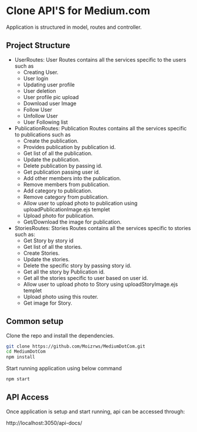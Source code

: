 # Clone API'S for Medium.com

Application is structured in model, routes and controller. 

## Project Structure
* UserRoutes: User Routes contains all the services specific to the users such as
  * Creating User.
  * User login
  * Updating user profile
  * User deletion
  * User profile pic upload
  * Download user Image
  * Follow User
  * Unfollow User
  * User Following list
* PublicationRoutes: Publication Routes contains all the services specific to publications such as
  * Create the publication.
  * Provides publication by publication id.
  * Get list of all the publication.
  * Update the publication.
  * Delete publication by passing id.
  * Get publication passing user id.
  * Add other members into the publication.
  * Remove members from publication.
  * Add category to publication.
  * Remove category from publication.
  * Allow user to upload photo to publication using uploadPublicationImage.ejs templet
  * Upload photo for publication.
  * Get/Download the image for publication.
* StoriesRoutes: Stories Routes contains all the services specific to stories such as:
  * Get Story by story id
  * Get list of all the stories.
  * Create Stories.
  * Update the stories.
  * Delete the specific story by passing story id.
  * Get all the story by Publication id.
  * Get all the stories specific to user based on user id.
  * Allow user to upload photo to Story using uploadStoryImage.ejs templet
  * Upload photo using this router.
  * Get image for Story.




## Common setup

Clone the repo and install the dependencies.


```bash
git clone https://github.com/Moizrws/MediumDotCom.git
cd MediumDotCom
npm install
```


Start running application using below command

```bash
npm start
```

## API Access

Once application is setup and start running, api can be accessed through:

http://localhost:3050/api-docs/
